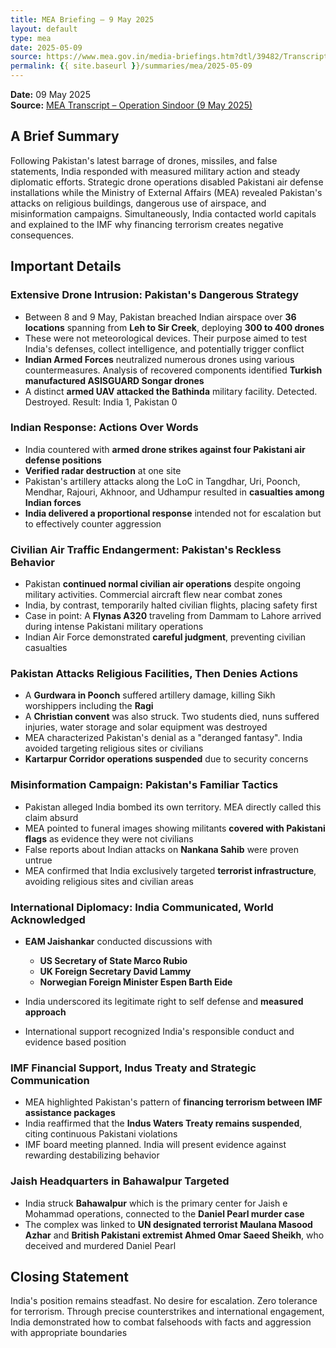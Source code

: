 ```yaml
---
title: MEA Briefing – 9 May 2025
layout: default
type: mea
date: 2025-05-09
source: https://www.mea.gov.in/media-briefings.htm?dtl/39482/Transcript_of_Special_briefing_on_OPERATION_SINDOOR_May_09_2025
permalink: {{ site.baseurl }}/summaries/mea/2025-05-09
---
```


**Date:** 09 May 2025  
**Source:** [MEA Transcript – Operation Sindoor (9 May 2025)](https://www.mea.gov.in/media-briefings.htm?dtl/39482/Transcript_of_Special_briefing_on_OPERATION_SINDOOR_May_09_2025)


## A Brief Summary

Following Pakistan's latest barrage of drones, missiles, and false statements, India responded with measured military action and steady diplomatic efforts. Strategic drone operations disabled Pakistani air defense installations while the Ministry of External Affairs (MEA) revealed Pakistan's attacks on religious buildings, dangerous use of airspace, and misinformation campaigns. Simultaneously, India contacted world capitals and explained to the IMF why financing terrorism creates negative consequences.

## Important Details

### Extensive Drone Intrusion: Pakistan's Dangerous Strategy

* Between 8 and 9 May, Pakistan breached Indian airspace over **36 locations** spanning from **Leh to Sir Creek**, deploying **300 to 400 drones**
* These were not meteorological devices. Their purpose aimed to test India's defenses, collect intelligence, and potentially trigger conflict
* **Indian Armed Forces** neutralized numerous drones using various countermeasures. Analysis of recovered components identified **Turkish manufactured ASISGUARD Songar drones**
* A distinct **armed UAV attacked the Bathinda** military facility. Detected. Destroyed. Result: India 1, Pakistan 0

### Indian Response: Actions Over Words

* India countered with **armed drone strikes against four Pakistani air defense positions**
* **Verified radar destruction** at one site
* Pakistan's artillery attacks along the LoC in Tangdhar, Uri, Poonch, Mendhar, Rajouri, Akhnoor, and Udhampur resulted in **casualties among Indian forces**
* **India delivered a proportional response** intended not for escalation but to effectively counter aggression

### Civilian Air Traffic Endangerment: Pakistan's Reckless Behavior

* Pakistan **continued normal civilian air operations** despite ongoing military activities. Commercial aircraft flew near combat zones
* India, by contrast, temporarily halted civilian flights, placing safety first
* Case in point: A **Flynas A320** traveling from Dammam to Lahore arrived during intense Pakistani military operations
* Indian Air Force demonstrated **careful judgment**, preventing civilian casualties

### Pakistan Attacks Religious Facilities, Then Denies Actions

* A **Gurdwara in Poonch** suffered artillery damage, killing Sikh worshippers including the **Ragi**
* A **Christian convent** was also struck. Two students died, nuns suffered injuries, water storage and solar equipment was destroyed
* MEA characterized Pakistan's denial as a "deranged fantasy". India avoided targeting religious sites or civilians
* **Kartarpur Corridor operations suspended** due to security concerns

### Misinformation Campaign: Pakistan's Familiar Tactics

* Pakistan alleged India bombed its own territory. MEA directly called this claim absurd
* MEA pointed to funeral images showing militants **covered with Pakistani flags** as evidence they were not civilians
* False reports about Indian attacks on **Nankana Sahib** were proven untrue
* MEA confirmed that India exclusively targeted **terrorist infrastructure**, avoiding religious sites and civilian areas

### International Diplomacy: India Communicated, World Acknowledged

* **EAM Jaishankar** conducted discussions with

  * **US Secretary of State Marco Rubio**
  * **UK Foreign Secretary David Lammy**
  * **Norwegian Foreign Minister Espen Barth Eide**
* India underscored its legitimate right to self defense and **measured approach**
* International support recognized India's responsible conduct and evidence based position

### IMF Financial Support, Indus Treaty and Strategic Communication

* MEA highlighted Pakistan's pattern of **financing terrorism between IMF assistance packages**
* India reaffirmed that the **Indus Waters Treaty remains suspended**, citing continuous Pakistani violations
* IMF board meeting planned. India will present evidence against rewarding destabilizing behavior

### Jaish Headquarters in Bahawalpur Targeted

* India struck **Bahawalpur** which is the primary center for Jaish e Mohammad operations, connected to the **Daniel Pearl murder case**
* The complex was linked to **UN designated terrorist Maulana Masood Azhar** and **British Pakistani extremist Ahmed Omar Saeed Sheikh**, who deceived and murdered Daniel Pearl

## Closing Statement

India's position remains steadfast. No desire for escalation. Zero tolerance for terrorism. Through precise counterstrikes and international engagement, India demonstrated how to combat falsehoods with facts and aggression with appropriate boundaries